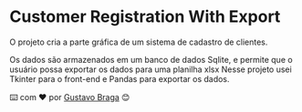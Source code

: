 # Customer Registration With Export


O projeto cria a parte gráfica de um sistema de cadastro de clientes.

Os dados são armazenados em um banco de dados Sqlite, e permite que o usuário possa exportar os dados para uma planilha xlsx
Nesse projeto usei Tkinter para o front-end e Pandas para exportar os dados.

⌨️ com ❤️ por [Gustavo Braga](https://gist.github.com/gbgustavobraga) 😊
